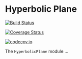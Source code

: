 # Hyperbolic Plane


[![Build Status](https://travis-ci.org/scheinerman/HyperbolicPlane.jl.svg?branch=master)](https://travis-ci.org/scheinerman/HyperbolicPlane.jl)

[![Coverage Status](https://coveralls.io/repos/scheinerman/HyperbolicPlane.jl/badge.svg?branch=master&service=github)](https://coveralls.io/github/scheinerman/HyperbolicPlane.jl?branch=master)

[![codecov.io](http://codecov.io/github/scheinerman/HyperbolicPlane.jl/coverage.svg?branch=master)](http://codecov.io/github/scheinerman/HyperbolicPlane.jl?branch=master)


The `HyperbolicPlane` module ...

